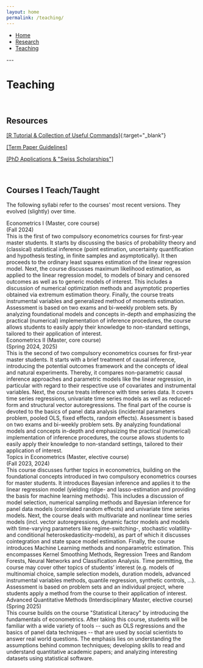 ```yaml
---
layout: home
permalink: /teaching/
---
```


<nav>
    <ul>
      <li><a href="{% link index.markdown %}">Home</a></li>
      <li><a href="/research/">Research</a></li>
      <li><a href="/teaching/">Teaching</a></li>
    </ul>
</nav>
---

# Teaching

<br>


## Resources


[[R Tutorial & Collection of Useful Commands]](FilesToAdd/R-Tutorial.html){:target="_blank"}

[[Term Paper Guidelines]](FilesToAdd/MM_TermPaperGuidelines.pdf)

<a href="{% link page_teaching_PhDapps.markdown %}"> [PhD Applications & "Swiss Scholarships"] </a>

<!--
<li><a href="/t_PhDapps/">PhDapps</a></li>
-->

<br>


## Courses I Teach/Taught

The following syllabi refer to the courses' most recent versions. They evolved (slightly) over time.


<div class="tooltip"> <pptt> Econometrics I </pptt> (Master, core course) <br> <jjj>(Fall 2024)</jjj>
</div>
<abstr>
  This is the first of two compulsory econometrics courses for first-year master students. 
  It starts by discussing the basics of probability theory and (classical) statistical inference (point estimation, uncertainty quantification and hypothesis testing, in finite samples and asymptotically). 
  It then proceeds to the ordinary least squares estimation of the linear regression model.
  Next, the course discusses maximum likelihood estimation, as applied to the linear regression model, to models of binary and censored outcomes as well as to generic models of interest.
  This includes a discussion of numerical optimization methods and asymptotic properties obtained via extremum estimation theory.
  Finally, the course treats instrumental variables and generalized method of moments estimation.
  Assessment is based on two exams and bi-weekly problem sets. 
  By analyzing foundational models and concepts in-depth and emphasizing the practical (numerical) implementation of inference procedures, the course allows students to easily apply their knowledge to non-standard settings, tailored to their application of interest.
</abstr>

<br>

<div class="tooltip"> <pptt> Econometrics II </pptt> (Master, core course) <br> <jjj>(Spring 2024, 2025)</jjj>
</div>
<abstr>
  This is the second of two compulsory econometrics courses for first-year master students. 
  It starts with a brief treatment of causal inference, introducing the potential outcomes framework and the concepts of ideal and natural experiments. Thereby, it compares non-parametric causal inference approaches and parametric models like the linear regression, in particular with regard to their respective use of covariates and instrumental variables.
  Next, the course treats inference with time series data. It covers time series regressions, univariate time series models as well as reduced-form and structural vector autoregressions.
  The final part of the course is devoted to the basics of panel data analysis (incidental parameters problem, pooled OLS, fixed effects, random effects).
  Assessment is based on two exams and bi-weekly problem sets. 
  By analyzing foundational models and concepts in-depth and emphasizing the practical (numerical) implementation of inference procedures, the course allows students to easily apply their knowledge to non-standard settings, tailored to their application of interest.
</abstr>

<br>

<div class="tooltip"> <pptt> Topics in Econometrics </pptt> (Master, elective course) <br> <jjj>(Fall 2023, 2024)</jjj>
</div>
<abstr>
  This course discusses further topics in econometrics, building on the foundational concepts introduced in two compulsory econometrics courses for master students.
  It introduces Bayesian inference and applies it to the linear regression model (yielding ridge- and lasso-estimation and providing the basis for machine learning methods). This includes a discussion of model selection, numerical sampling methods and Bayesian inference for panel data models (correlated random effects) and univariate time series models.
  Next, the course deals with multivariate and nonlinear time series models (incl. vector autoregressions, dynamic factor models and models with time-varying parameters like regime-switching-, stochastic volatility- and conditional heteroskedasticity-models), as part of which it discusses cointegration and state space model estimation.
  Finally, the course introduces Machine Learning methods and nonparametric estimation. This encompasses Kernel Smoothing Methods, Regression Trees and Random Forests, Neural Networks and Classification Analysis. 
  Time permitting, the course may cover other topics of students’ interest (e.g. models of multinomial choice, sample selection models, duration models, advanced instrumental variables methods, quantile regression, synthetic controls, …).
  Assessment is based on problem sets and an individual project, where students apply a method from the course to their application of interest. 
</abstr>

<br>

<div class="tooltip"> <pptt> Advanced Quantitative Methods </pptt> (Interdisciplinary Master, elective course) <br> <jjj>(Spring 2025)</jjj>
</div>
<abstr>
  This course builds on the course "Statistical Literacy" by introducing the fundamentals of econometrics. After taking this course, students will be familiar with a wide variety of tools -- such as OLS regressions and the basics of panel data techniques -- that are used by social scientists to answer real world questions. The emphasis lies on understanding the assumptions behind common techniques; developing skills to read and understand quantitative academic papers; and analyzing interesting datasets using statistical software.
</abstr>

